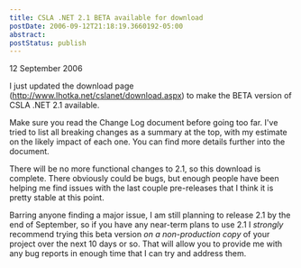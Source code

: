 ```yaml
---
title: CSLA .NET 2.1 BETA available for download
postDate: 2006-09-12T21:18:19.3660192-05:00
abstract: 
postStatus: publish
---
```

12 September 2006

I just updated the download page (http://www.lhotka.net/cslanet/download.aspx) to make the BETA version of CSLA .NET 2.1 available.

Make sure you read the Change Log document before going too far. I've tried to list all breaking changes as a summary at the top, with my estimate on the likely impact of each one. You can find more details further into the document.

There will be no more functional changes to 2.1, so this download is complete. There obviously could be bugs, but enough people have been helping me find issues with the last couple pre-releases that I think it is pretty stable at this point.

Barring anyone finding a major issue, I am still planning to release 2.1 by the end of September, so if you have any near-term plans to use 2.1 I *strongly* recommend trying this beta version *on a non-production copy* of your project over the next 10 days or so. That will allow you to provide me with any bug reports in enough time that I can try and address them.
